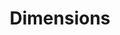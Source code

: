 ---
bigquery: https://console.cloud.google.com/bigquery?p=covid-19-dimensions-ai&page=table&d=data&t=publications
contributors: Digital Science, https://www.digital-science.com/
cost: Free for personal, non-commercial use.
description: Dimensions contains more than 100 million publications, ranging from
  articles published in scholarly journals, books and book chapters, to preprints
  and conference proceedings. All publications are contextualized with linked data
  sets, funding, publications, patents, clinical trials, and policy documents. You
  can also view associated categories, funders, institutions, and researcher profiles.
documentation: https://docs.dimensions.ai/bigquery/index.html
last_edit: Mon, 04 Apr 2022 19:04:00 GMT
location: https://www.dimensions.ai/products/free/
maintained_by: Digital Science, https://www.digital-science.com/
schema_fields: '[''category_rcdc'', ''mesh_headings'', ''categories'', ''funding_chf'',
  ''abstract'', ''category_hrcs_hc'', ''foa_number'', ''organisation_details'', ''research_org_state_codes'',
  ''aliases'', ''funding_aud'', ''research_org_city_names'', ''created_date'', ''funding_gbp'',
  ''name'', ''funding_details'', ''research_orgs'', ''current_assignee_orgs'', ''repository_id'',
  ''current_assignee_countries'', ''open_access_categories'', ''funder_countries'',
  ''book_title'', ''citations'', ''title'', ''original_assignee_countries'', ''mesh_terms'',
  ''phase'', ''family_members_ids'', ''source_id'', ''associated_publication_arxiv_id'',
  ''category_icrp_ct'', ''parent_id'', ''funding_currency'', ''legal_events'', ''citation_string'',
  ''gender'', ''concepts'', ''labels'', ''legal_status'', ''granted_year'', ''pmid'',
  ''year'', ''start_year'', ''status'', ''category_uoa'', ''reference_ids'', ''issue'',
  ''subtitles'', ''type'', ''application_number'', ''associated_publication_doi'',
  ''funder_orgs'', ''doi'', ''language'', ''date_inserted'', ''types'', ''altmetrics'',
  ''conditions'', ''associated_grant_ids'', ''clinical_trial_ids'', ''brief_title'',
  ''assignee_countries'', ''funder_org'', ''embargo_date'', ''current_assignee'',
  ''original_title'', ''ipcr'', ''supporting_grant_ids'', ''publication_ids'', ''proceedings_title'',
  ''funder_org_cities'', ''editors'', ''authors'', ''category_sdg'', ''journal'',
  ''funding_nzd'', ''funder_org_acronyms'', ''publication_year'', ''volume'', ''cited_by_ids'',
  ''filing_year'', ''license'', ''researcher_ids'', ''links'', ''repository_name'',
  ''funding_jpy'', ''metrics'', ''acronym'', ''priority_date'', ''eisbn'', ''relationships'',
  ''conference'', ''journal_lists'', ''isbn'', ''category_hra'', ''repository_url'',
  ''patent_ids'', ''investigators'', ''category_bra'', ''resulting_publication_ids'',
  ''pages'', ''publisher'', ''registry'', ''pmcid'', ''original_abstract'', ''funding_eur'',
  ''acknowledgements'', ''associated_publication_pmid'', ''filing_status'', ''date_normal'',
  ''research_org_country_names'', ''end_date'', ''address'', ''active_years'', ''category_hrcs_rac'',
  ''id'', ''wikipedia_url'', ''description'', ''funding_cny'', ''funding_usd'', ''date'',
  ''expiration_year'', ''associated_publication_id'', ''publication_date'', ''external_ids'',
  ''funder_org_state_codes'', ''original_assignee_orgs'', ''end_year'', ''citations_count'',
  ''resulting_publication_doi'', ''open_access_categories_v2'', ''book_series_title'',
  ''family_count'', ''funder_org_countries'', ''arxiv_id'', ''date_online'', ''filing_date'',
  ''granted_date'', ''expiration_date'', ''assignee_orgs'', ''original_assignee'',
  ''date_print'', ''acronyms'', ''research_org_state_names'', ''inventor_names'',
  ''established'', ''category_for'', ''kind'', ''linkout'', ''family_id'', ''grant_number'',
  ''date_imported_gbq'', ''funding_amount'', ''funding_cad'', ''category_icrp_cso'',
  ''date_modified'', ''research_org_countries'', ''interventions'', ''jurisdiction'',
  ''cpc'', ''email_address'', ''priority_year'', ''research_org_cities'', ''start_date'']'
shortname: dimensions
tags:
- scholarly literature
- patents
- funding
- clinical trials
- academic profiles
terms_of_use: 'Use of both the Dimensions COVID-19 dataset and full Dimensions dataset
  are subject to the Dimensions Terms of use: https://www.dimensions.ai/policies-terms-legal '
title: Dimensions
uuid: dcff88bd-fe6b-4fdb-8159-809bf9d7bc1c
---